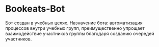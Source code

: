 # Bookeats-Bot

Бот создан в учебных целях. Назначение бота: автоматизация процессов внутри учебных групп, преимущественно упрощает взаимодействие участников группы благодаря созданию очередей участников.
